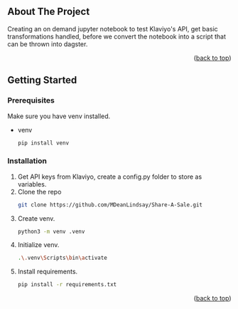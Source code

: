 <a name="readme-top"></a>

<!-- ABOUT THE PROJECT -->
## About The Project

Creating an on demand jupyter notebook to test Klaviyo's API, get basic transformations handled, before we convert the notebook into a script that can be thrown into dagster.


<p align="right">(<a href="#readme-top">back to top</a>)</p>


<!-- GETTING STARTED -->
## Getting Started

### Prerequisites

Make sure you have venv installed.

* venv
  ```py
  pip install venv
  ```

### Installation

1. Get API keys from Klaviyo, create a config.py folder to store as variables.
2. Clone the repo
   ```sh
   git clone https://github.com/MDeanLindsay/Share-A-Sale.git
   ```
3. Create venv.
   ```sh
   python3 -m venv .venv
   ```
4. Initialize venv.
   ```sh
   .\.venv\Scripts\bin\activate
   ```
5. Install requirements.
   ```sh
   pip install -r requirements.txt
   ```

<p align="right">(<a href="#readme-top">back to top</a>)</p>